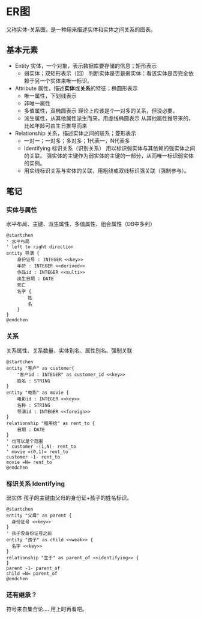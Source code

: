 # ER图
又称实体-关系图，是一种用来描述实体和实体之间关系的图表。
## 基本元素
* Entity 实体，一个对象，表示数据库要存储的信息；矩形表示
  * 弱实体；双矩形表示（回）
    判断实体是否是弱实体：看该实体是否完全依赖于另一个实体来唯一标识。
* Attribute 属性，描述**实体**或**关系**的特征；椭圆形表示
  * 唯一属性，下划线表示
  * 非唯一属性
  * 多值属性，双椭圆表示
    理论上应该是个一对多的关系，但没必要。
  * 派生属性，从其他属性派生而来，用虚线椭圆表示
    从其他属性推导来的，比如年龄可由生日推导而来
* Relationship 关系，描述实体之间的联系；菱形表示
  * 一对一；一对多；多对多；1代表一，N代表多
  * Identifying 标识关系（识别关系） 用以标识弱实体与其依赖的强实体之间的关联。
    强实体的主键作为弱实体的主键的一部分，从而唯一标识弱实体的实例。
  * 用实线标识关系与实体的关联，用粗线或双线标识强关联（强制参与）。
## 笔记
### 实体与属性
水平布局、主键、派生属性、多值属性、组合属性（DB中多列）
```plantuml
@startchen
' 水平布局
' left to right direction
entity 导演 {
    身份证号 : INTEGER <<key>>
    年龄 : INTEGER <<derived>>
    作品id : INTEGER <<multi>>
    出生日期 : DATE
    死亡
    名字 {
        姓
        名
    }
}
@endchen
```
### 关系
关系属性、关系数量、实体别名、属性别名、强制关联
```plantuml
@startchen
entity "客户" as customer{
    "客户id : INTEGER" as customer_id <<key>>
    姓名 : STRING
}
entity "电影" as movie {
    电影id : INTEGER <<key>>
    名称 : STRING
    导演id : INTEGER <<foreign>>
}
relationship "租用给" as rent_to {
    日期 : DATE
}
' 也可以是个范围
' customer -(1,N)- rent_to
' movie =(0,1)= rent_to
customer -1- rent_to
movie =N= rent_to
@endchen
```
### 标识关系 Identifying
弱实体
孩子的主键由父母的身份证+孩子的姓名标识。
```plantuml
@startchen
entity "父母" as parent {
  身份证号 <<key>>
}
' 孩子没身份证号之前
entity "孩子" as child <<weak>> {
  名字 <<key>>
}
relationship "生于" as parent_of <<identifying>> {
}
parent -1- parent_of
child =N= parent_of
@endchen
```
### 还有继承？
符号来自集合论.... 用上时再看吧。
